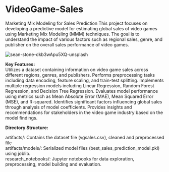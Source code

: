 # VideoGame-Sales
Marketing Mix Modeling for Sales Prediction This project focuses on developing a predictive model for estimating global sales of video games using Marketing Mix Modeling (MMM) techniques. The goal is to understand the impact of various factors such as regional sales, genre, and publisher on the overall sales performance of video games.  

![sean-stone-dkb3wApu5XQ-unsplash](https://github.com/prashanth-githubuser/VideoGame-Sales/assets/120344718/567cc6c1-c147-49c7-bb41-a190998b86f2)


**Key Features:**  
Utilizes a dataset containing information on video game sales across different regions, genres, and publishers.
Performs preprocessing tasks including data encoding, feature scaling, and train-test splitting.
Implements multiple regression models including Linear Regression, Random Forest Regression, and Decision Tree Regression.
Evaluates model performance using metrics such as Mean Absolute Error (MAE), Mean Squared Error (MSE), and R-squared.
Identifies significant factors influencing global sales through analysis of model coefficients.
Provides insights and recommendations for stakeholders in the video game industry based on the model findings.

**Directory Structure:**  

artifacts/: Contains the dataset file (vgsales.csv), cleaned and preprocessed file  
artifacts/models/: Serialized model files (best_sales_prediction_model.pkl) using joblib.  
research_notebooks/: Jupyter notebooks for data exploration, preprocessing, model building and evaluation.  

